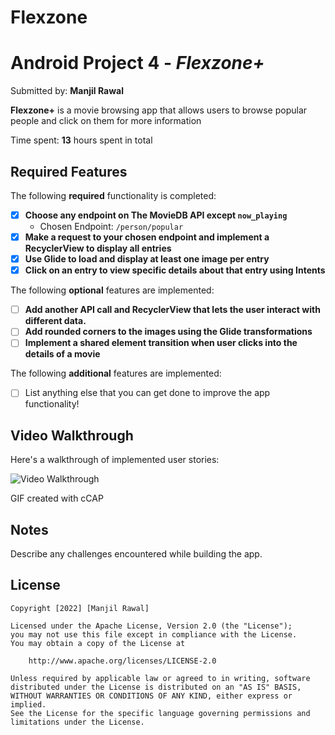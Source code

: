 # Flexzone
# Android Project 4 - *Flexzone+*

Submitted by: **Manjil Rawal**

**Flexzone+** is a movie browsing app that allows users to browse popular people and click on them for more information

Time spent: **13** hours spent in total

## Required Features

The following **required** functionality is completed:

- [x] **Choose any endpoint on The MovieDB API except `now_playing`**
  - Chosen Endpoint: `/person/popular`
- [x] **Make a request to your chosen endpoint and implement a RecyclerView to display all entries**
- [x] **Use Glide to load and display at least one image per entry**
- [x] **Click on an entry to view specific details about that entry using Intents**

The following **optional** features are implemented:

- [ ] **Add another API call and RecyclerView that lets the user interact with different data.** 
- [ ] **Add rounded corners to the images using the Glide transformations**
- [ ] **Implement a shared element transition when user clicks into the details of a movie**

The following **additional** features are implemented:

- [ ] List anything else that you can get done to improve the app functionality!

## Video Walkthrough

Here's a walkthrough of implemented user stories: 



<img src='Flixster2Plus.gif' title='Video Walkthrough' width='' alt='Video Walkthrough' />

<!--  -->
GIF created with cCAP
<!-- Recommended tools:
[Kap](https://getkap.co/) for macOS![Kapture 2022-12-12 at 19 51 15](https://user-images.githubusercontent.com/113137093/207229344-419aaa2b-8dc6-44c2-92f8-1347e1c09b91.gif)

[ScreenToGif](https://www.screentogif.com/) for Windows
[peek](https://github.com/phw/peek) for Linux. -->

## Notes

Describe any challenges encountered while building the app.

## License

    Copyright [2022] [Manjil Rawal]

    Licensed under the Apache License, Version 2.0 (the "License");
    you may not use this file except in compliance with the License.
    You may obtain a copy of the License at

        http://www.apache.org/licenses/LICENSE-2.0

    Unless required by applicable law or agreed to in writing, software
    distributed under the License is distributed on an "AS IS" BASIS,
    WITHOUT WARRANTIES OR CONDITIONS OF ANY KIND, either express or implied.
    See the License for the specific language governing permissions and
    limitations under the License.
